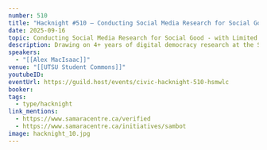 ```yaml
---
number: 510
title: "Hacknight #510 – Conducting Social Media Research for Social Good - with Limited Tools"
date: 2025-09-16
topic: Conducting Social Media Research for Social Good - with Limited Tools
description: Drawing on 4+ years of digital democracy research at the Samara Centre for Democracy, Alex will convene a discussion sharing learnings, best practices, and insight into the state of social media listening research in a Canadian context through sharing insights from the VERIFIED project and the 2025 Canadian federal election.
speakers:
  - "[[Alex MacIsaac]]"
venue: "[[UTSU Student Commons]]"
youtubeID:
eventUrl: https://guild.host/events/civic-hacknight-510-hsmwlc
booker:
tags:
  - type/hacknight
link_mentions:
  - https://www.samaracentre.ca/verified
  - https://www.samaracentre.ca/initiatives/sambot
image: hacknight_10.jpg
---
```


